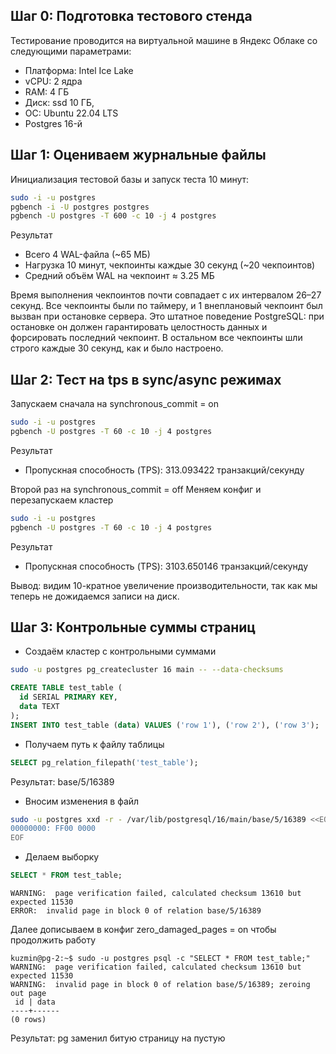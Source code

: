 ## Шаг 0: Подготовка тестового стенда
Тестирование проводится на виртуальной машине в Яндекс Облаке со следующими параметрами:
- Платформа: Intel Ice Lake
- vCPU: 2 ядра
- RAM: 4 ГБ
- Диск: ssd 10 ГБ,
- ОС: Ubuntu 22.04 LTS
- Postgres 16-й

## Шаг 1: Оцениваем журнальные файлы

Инициализация тестовой базы и запуск теста 10 минут:
```bash
sudo -i -u postgres
pgbench -i -U postgres postgres
pgbench -U postgres -T 600 -c 10 -j 4 postgres
```
Результат
- Всего 4 WAL-файла (~65 МБ)
- Нагрузка 10 минут, чекпоинты каждые 30 секунд (~20 чекпоинтов)
- Средний объём WAL на чекпоинт ≈ 3.25 МБ

Время выполнения чекпоинтов почти совпадает с их интервалом 26–27 секунд.
Все чекпоинты были по таймеру, и 1 внеплановый чекпоинт был вызван при остановке сервера. Это штатное поведение PostgreSQL: при остановке он должен гарантировать целостность данных и форсировать последний чекпоинт. В остальном все чекпоинты шли строго каждые 30 секунд, как и было настроено.

## Шаг 2: Тест на tps в sync/аsync режимах

Запускаем сначала на synchronous_commit = on
```bash
sudo -i -u postgres
pgbench -U postgres -T 60 -c 10 -j 4 postgres
```

Результат
- Пропускная способность (TPS): 313.093422 транзакций/секунду

Второй раз на synchronous_commit = off
Меняем конфиг и перезапускаем кластер
```bash
sudo -i -u postgres
pgbench -U postgres -T 60 -c 10 -j 4 postgres
```

Результат
- Пропускная способность (TPS): 3103.650146 транзакций/секунду

Вывод: видим 10-кратное увеличение производительности, так как мы теперь не дожидаемся записи на диск.

## Шаг 3: Контрольные суммы страниц

- Создаём кластер с контрольными суммами
```bash
sudo -u postgres pg_createcluster 16 main -- --data-checksums
```

```sql
CREATE TABLE test_table (
  id SERIAL PRIMARY KEY,
  data TEXT
);
INSERT INTO test_table (data) VALUES ('row 1'), ('row 2'), ('row 3');
```

- Получаем путь к файлу таблицы
```sql
SELECT pg_relation_filepath('test_table');
```
Результат: base/5/16389

- Вносим изменения в файл
```bash
sudo -u postgres xxd -r - /var/lib/postgresql/16/main/base/5/16389 <<EOF
00000000: FF00 0000
EOF
```

- Делаем выборку
```sql
SELECT * FROM test_table;
```
```
WARNING:  page verification failed, calculated checksum 13610 but expected 11530
ERROR:  invalid page in block 0 of relation base/5/16389
```

Далее дописываем в конфиг zero_damaged_pages = on чтобы продолжить работу

```
kuzmin@pg-2:~$ sudo -u postgres psql -c "SELECT * FROM test_table;"
WARNING:  page verification failed, calculated checksum 13610 but expected 11530
WARNING:  invalid page in block 0 of relation base/5/16389; zeroing out page
 id | data 
----+------
(0 rows)
```
Результат: pg заменил битую страницу на пустую
